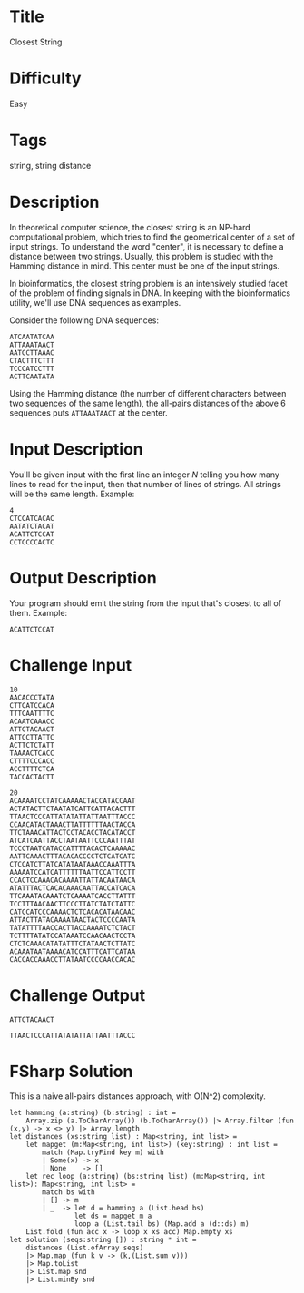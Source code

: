 # Title

Closest String

# Difficulty

Easy

# Tags

string, string distance

# Description

In theoretical computer science, the closest string is an NP-hard computational problem, which tries to find the geometrical center of a set of input strings. To understand the word "center", it is necessary to define a distance between two strings. Usually, this problem is studied with the Hamming distance in mind. This center must be one of the input strings.

In bioinformatics, the closest string problem is an intensively studied facet of the problem of finding signals in DNA. In keeping with the bioinformatics utility, we'll use DNA sequences as examples. 

Consider the following DNA sequences:

    ATCAATATCAA
    ATTAAATAACT
    AATCCTTAAAC
    CTACTTTCTTT
    TCCCATCCTTT
    ACTTCAATATA

Using the Hamming distance (the number of different characters between two sequences of the same length), the all-pairs distances of the above 6 sequences puts `ATTAAATAACT` at the center. 

# Input Description

You'll be given input with the first line an integer *N* telling you how many lines to read for the input, then that number of lines of strings. All strings will be the same length. Example:

    4
    CTCCATCACAC
    AATATCTACAT
    ACATTCTCCAT
    CCTCCCCACTC

# Output Description

Your program should emit the string from the input that's closest to all of them. Example:

    ACATTCTCCAT
    
# Challenge Input

    10
    AACACCCTATA
    CTTCATCCACA
    TTTCAATTTTC
    ACAATCAAACC
    ATTCTACAACT
    ATTCCTTATTC
    ACTTCTCTATT
    TAAAACTCACC
    CTTTTCCCACC
    ACCTTTTCTCA
    TACCACTACTT
    
    20
    ACAAAATCCTATCAAAAACTACCATACCAAT
    ACTATACTTCTAATATCATTCATTACACTTT
    TTAACTCCCATTATATATTATTAATTTACCC
    CCAACATACTAAACTTATTTTTTAACTACCA
    TTCTAAACATTACTCCTACACCTACATACCT
    ATCATCAATTACCTAATAATTCCCAATTTAT
    TCCCTAATCATACCATTTTACACTCAAAAAC
    AATTCAAACTTTACACACCCCTCTCATCATC
    CTCCATCTTATCATATAATAAACCAAATTTA
    AAAAATCCATCATTTTTTAATTCCATTCCTT
    CCACTCCAAACACAAAATTATTACAATAACA
    ATATTTACTCACACAAACAATTACCATCACA
    TTCAAATACAAATCTCAAAATCACCTTATTT
    TCCTTTAACAACTTCCCTTATCTATCTATTC
    CATCCATCCCAAAACTCTCACACATAACAAC
    ATTACTTATACAAAATAACTACTCCCCAATA
    TATATTTTAACCACTTACCAAAATCTCTACT
    TCTTTTATATCCATAAATCCAACAACTCCTA
    CTCTCAAACATATATTTCTATAACTCTTATC
    ACAAATAATAAAACATCCATTTCATTCATAA
    CACCACCAAACCTTATAATCCCCAACCACAC

# Challenge Output

    ATTCTACAACT
    
    TTAACTCCCATTATATATTATTAATTTACCC

# FSharp Solution

This is a naive all-pairs distances approach, with O(N^2) complexity.

    let hamming (a:string) (b:string) : int =
        Array.zip (a.ToCharArray()) (b.ToCharArray()) |> Array.filter (fun (x,y) -> x <> y) |> Array.length
    let distances (xs:string list) : Map<string, int list> = 
        let mapget (m:Map<string, int list>) (key:string) : int list =
            match (Map.tryFind key m) with
            | Some(x) -> x
            | None    -> []
        let rec loop (a:string) (bs:string list) (m:Map<string, int list>): Map<string, int list> =
            match bs with
            | [] -> m
            | _  -> let d = hamming a (List.head bs)
                    let ds = mapget m a            
                    loop a (List.tail bs) (Map.add a (d::ds) m)
        List.fold (fun acc x -> loop x xs acc) Map.empty xs
    let solution (seqs:string []) : string * int = 
        distances (List.ofArray seqs) 
        |> Map.map (fun k v -> (k,(List.sum v))) 
        |> Map.toList 
        |> List.map snd 
        |> List.minBy snd  
